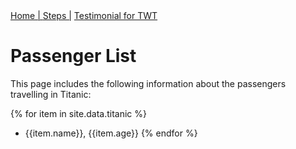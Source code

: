 <nav>
<a href="index.html"> Home   | </a>
<a href="Steps.html"> Steps  |</a>
<a href="testimonial.html"> Testimonial for TWT </a>
</nav>

# Passenger List

This page includes the following information about the passengers travelling in Titanic:

{% for item in site.data.titanic %}
- {{item.name}}, {{item.age}}
{% endfor %}
